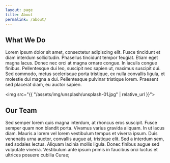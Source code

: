 ```yaml
---
layout: page
title: About
permalink: /about/
---
```


## What We Do

Lorem ipsum dolor sit amet, consectetur adipiscing elit. Fusce tincidunt et diam interdum sollicitudin. Phasellus tincidunt tempor feugiat. Etiam eget magna lacus. Donec nec orci at magna ornare congue. In iaculis congue finibus. Pellentesque dui leo, suscipit nec sapien ut, maximus suscipit dui. Sed commodo, metus scelerisque porta tristique, ex nulla convallis ligula, et molestie dui magna a dui. Pellentesque pulvinar tristique lorem. Praesent sed placerat diam, eu auctor sapien.

<img src="{{ "/assets/img/unsplash/unsplash-01.jpg" | relative_url }}">

## Our Team

Sed semper lorem quis magna interdum, at rhoncus eros suscipit. Fusce semper quam non blandit porta. Vivamus varius gravida aliquam. In ut lacus diam. Mauris a lorem vel lorem vestibulum tempus et viverra ipsum. Duis venenatis urna auctor, convallis augue at, tristique elit. Sed a interdum sem, sed sodales lectus. Aliquam lacinia mollis ligula. Donec finibus augue sed vulputate viverra. Vestibulum ante ipsum primis in faucibus orci luctus et ultrices posuere cubilia Curae;
